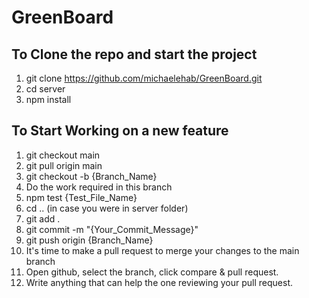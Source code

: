 # GreenBoard
## To Clone the repo and start the project
1. git clone https://github.com/michaelehab/GreenBoard.git
2. cd server
3. npm install

## To Start Working on a new feature
1. git checkout main
2. git pull origin main
3. git checkout -b {Branch_Name}
4. Do the work required in this branch
5. npm test {Test_File_Name}
6. cd .. (in case you were in server folder)
7. git add .
8. git commit -m "{Your_Commit_Message}"
9. git push origin {Branch_Name}
10. It's time to make a pull request to merge your changes to the main branch
11. Open github, select the branch, click compare & pull request.
12. Write anything that can help the one reviewing your pull request.
